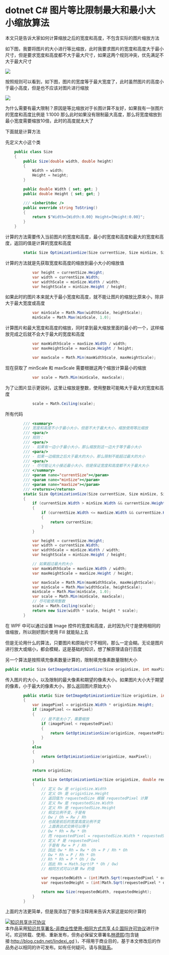 # dotnet C# 图片等比限制最大和最小大小缩放算法

本文只是告诉大家如何计算缩放之后的宽度和高度，不包含实际的图片缩放方法

<!--more-->
<!-- CreateTime:5/7/2020 10:25:58 AM -->


如下图，我要将图片的大小进行等比缩放，此时我要求图片的宽度和高度大于最小尺寸，但是要求宽度和高度都不大于最大尺寸，如果这两个规则冲突，优先满足不大于最大尺寸

<!-- ![](image/dotnet C# 图片等比限制最大和最小大小缩放算法/dotnet C# 图片等比限制最大和最小大小缩放算法0.png) -->

![](http://image.acmx.xyz/lindexi%2F202057102917354.jpg)

按照规则可以看到，如下图，图片的宽度等于最大宽度了，此时虽然图片的高度小于最小高度，但是也不应该对图片进行缩放

<!-- ![](image/dotnet C# 图片等比限制最大和最小大小缩放算法/dotnet C# 图片等比限制最大和最小大小缩放算法1.png) -->

![](http://image.acmx.xyz/lindexi%2F2020571030194266.jpg)

为什么需要有最大限制？原因是等比缩放对于长图计算不友好，如果我有一张图片的宽度和高度比例是 1:1000 那么此时如果没有限制最大高度，那么将宽度缩放到最小宽度需要缩放10倍，此时的高度就太大了

下面就是计算方法

先定义大小这个类

```csharp
    public class Size
    {
        public Size(double width, double height)
        {
            Width = width;
            Height = height;
        }

        public double Width { set; get; }
        public double Height { set; get; }

        /// <inheritdoc />
        public override string ToString()
        {
            return $"Width={Width:0.00} Height={Height:0.00}";
        }
    }
```

计算的方法需要传入当前图片的宽度和高度，最小的宽度和高度和最大的宽度和高度，返回的值是计算的宽度和高度

```csharp
        static Size OptimizationSize(Size currentSize, Size minSize, Size maxSize)
```

计算的方法就是先获取宽度和高度的缩放到最小大小的缩放值

```csharp
            var height = currentSize.Height;
            var width = currentSize.Width;
            var widthScale = minSize.Width / width;
            var heightScale = minSize.Height / height;
```

如果此时的图片本来就大于最小宽度和高度，就不能让图片的缩放比原来小，除非大于最大宽度或高度

```csharp
            var minScale = Math.Max(widthScale, heightScale);
            minScale = Math.Max(minScale, 1.0);
```

计算图片和最大宽度和高度的缩放，同时拿到最大缩放里面的最小的一个，这样缩放完成之后就不会大于最大的宽度和高度

```csharp
            var maxWidthScale = maxSize.Width / width;
            var maxHeightScale = maxSize.Height / height;

            var maxScale = Math.Min(maxWidthScale, maxHeightScale);
```

现在获取了 minScale 和 maxScale 需要根据这两个缩放计算最小的缩放

```csharp
            var scale = Math.Min(minScale, maxScale);
```

为了让图片显示更锐利，这里让缩放是整数，使用整数可能略大于最大的宽度和高度

```csharp
            scale = Math.Ceiling(scale);
```

所有代码

```csharp
        /// <summary>
        /// 宽度和高度不小于最小大小，但是不大于最大大小，缩放使用等比缩放
        /// <para/>
        /// 规则：
        /// <para/>
        /// - 如果有一边小于最小大小，那么缩放到这一边大于等于最小大小
        /// <para/>
        /// - 如果一边缩放之后大于最大的大小，那么限制不能超过最大的大小
        /// <para/>
        /// - 尽可能让大小接近最小大小，但是保证宽度和高度都不大于最大大小
        /// </summary>
        /// <param name="currentSize"></param>
        /// <param name="minSize"></param>
        /// <param name="maxSize"></param>
        /// <returns></returns>
        static Size OptimizationSize(Size currentSize, Size minSize, Size maxSize)
        {
            if (currentSize.Width > minSize.Width && currentSize.Height > minSize.Height)
            {
                if (currentSize.Width <= maxSize.Width && currentSize.Height <= maxSize.Height)
                {
                    return currentSize;
                }
            }

            var height = currentSize.Height;
            var width = currentSize.Width;
            var widthScale = minSize.Width / width;
            var heightScale = minSize.Height / height;

            // 如果超过最大的大小
            var maxWidthScale = maxSize.Width / width;
            var maxHeightScale = maxSize.Height / height;

            var maxScale = Math.Min(maxWidthScale, maxHeightScale);
            var minScale = Math.Max(widthScale, heightScale);
            minScale = Math.Max(minScale, 1.0);
            var scale = Math.Min(minScale, maxScale);
            // 尽可能使用整数
            scale = Math.Ceiling(scale);
            return new Size(width * scale, height * scale);
        }
```

在 WPF 中可以通过设置 Image 控件的宽度和高度，此时因为尺寸是使用相同的值缩放，所以刚好图片使用 Fill 就能贴上去

但是无论用什么的算法，只要图片和原始尺寸不相同，那么一定会糊。无论是图片进行放大或缩小，都会模糊，这是基础的知识，想了解原理请自行百度

另一个算法是按照填充像素数量计算的，限制填充像素数量限制大小

```csharp
public static Size GetImageOptimizationSize(Size originSize, int maxPixel, int requestedPixel)
```

传入图片的大小，以及限制的最大像素和期望的像素大小。如果图片大小大于期望的像素，小于最大的像素大小，那么返回图片原始大小

```csharp
        public static Size GetImageOptimizationSize(Size originSize, int maxPixel, int requestedPixel)
        {
            var imagePixel = originSize.Width * originSize.Height;
            if (imagePixel <= maxPixel)
            {
                // 是不是太小了，需要缩放
                if (imagePixel < requestedPixel)
                {
                    return GetOptimizationSize(originSize, requestedPixel);
                }
            }
            else
            {
                return GetOptimizationSize(originSize, maxPixel);
            }

            return originSize;

            static Size GetOptimizationSize(Size originSize, double requestedPixel)
            {
                // 定义 Ow 是 originSize.Width
                // 定义 Oh 是 originSize.Height
                // 返回值为 requestedSize 根据 requestedPixel 计算
                // 定义 Rw 是 requestedSize.Width
                // 定义 Rh 是 requestedSize.Height
                // 假定比例不变，于是有
                // Ow / Oh = Rw / Rh 
                // 也就是前后的宽度高度比例不变
                // 上面表达式交换可以等于
                // Ow * Rh = Rw * Oh
                // 而 requestedPixel = requestedSize.Width * requestedSize.Height
                // 定义 P 是 requestedPixel
                // 于是有 Rw = P / Rh
                // 因此 Ow * Rh = Rw * Oh = P / Rh * Oh
                // Ow * Rh = P / Rh * Oh
                // Rh * Rh = P * Oh / Ow
                // 因此 Rh = Math.Sqrt(P * Oh / Ow)
                // 相同方式可以计算 Rw 的值

                var requestedWidth = (int)Math.Sqrt(requestedPixel * originSize.Width / originSize.Height);
                var requestedHeight = (int)Math.Sqrt(requestedPixel * originSize.Height / originSize.Width);

                return new Size(requestedWidth, requestedHeight);
            }
        }
```

上面的方法更简单，但是我添加了很多注释用来告诉大家这是如何计算的

<a rel="license" href="http://creativecommons.org/licenses/by-nc-sa/4.0/"><img alt="知识共享许可协议" style="border-width:0" src="https://licensebuttons.net/l/by-nc-sa/4.0/88x31.png" /></a><br />本作品采用<a rel="license" href="http://creativecommons.org/licenses/by-nc-sa/4.0/">知识共享署名-非商业性使用-相同方式共享 4.0 国际许可协议</a>进行许可。欢迎转载、使用、重新发布，但务必保留文章署名[林德熙](http://blog.csdn.net/lindexi_gd)(包含链接:http://blog.csdn.net/lindexi_gd )，不得用于商业目的，基于本文修改后的作品务必以相同的许可发布。如有任何疑问，请与我[联系](mailto:lindexi_gd@163.com)。  
